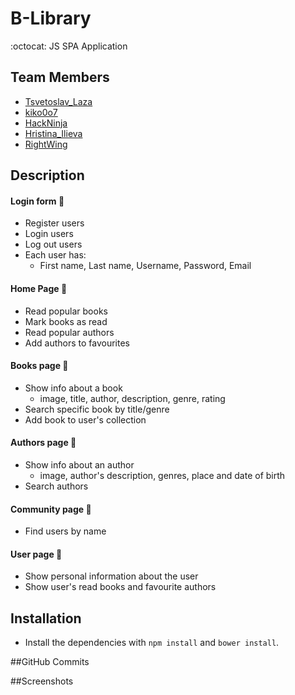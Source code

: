 # **B-Library** 


:octocat: JS SPA Application


## Team Members
 - [Tsvetoslav_Laza](http://telerikacademy.com/Users/Tsvetoslav_Lazarov)
 - [kiko0o7](http://telerikacademy.com/Users/kiko0o7)
 - [HackNinja](http://telerikacademy.com/Users/HackNinja)
 - [Hristina_Ilieva](http://telerikacademy.com/Users/Hristina_Ilieva)
 - [RightWing](http://telerikacademy.com/Users/RightWing)

## Description
#### Login form  :e-mail:
* Register users
* Login users
* Log out users
* Each user has:
 	* First name, Last name, Username, Password, Email

####  Home Page  :newspaper:
* Read popular books
* Mark books as read
* Read popular authors
* Add authors to favourites

####  Books page  :book:
* Show info about a book
  * image, title, author, description, genre, rating
* Search specific book by title/genre
* Add book to user's collection

####  Authors page :pencil:
* Show info about an author
  * image, author's description, genres, place and date of birth
* Search authors

####  Community page  :mag_right:
* Find users by name

####  User page  :closed_lock_with_key:
* Show personal information about the user
* Show user's read books and favourite authors

## Installation
* Install the dependencies with
`npm install` and `bower install`.

##GitHub Commits

##Screenshots

